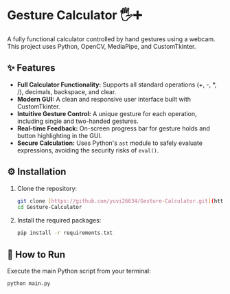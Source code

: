 # Gesture Calculator 🖐️➕

A fully functional calculator controlled by hand gestures using a webcam. This project uses Python, OpenCV, MediaPipe, and CustomTkinter.

## ✨ Features
- **Full Calculator Functionality:** Supports all standard operations (+, -, *, /), decimals, backspace, and clear.
- **Modern GUI:** A clean and responsive user interface built with CustomTkinter.
- **Intuitive Gesture Control:** A unique gesture for each operation, including single and two-handed gestures.
- **Real-time Feedback:** On-screen progress bar for gesture holds and button highlighting in the GUI.
- **Secure Calculation:** Uses Python's `ast` module to safely evaluate expressions, avoiding the security risks of `eval()`.

## ⚙️ Installation

1.  Clone the repository:
    ```bash
    git clone [https://github.com/yuvi26634/Gesture-Calculator.git](https://github.com/yuvi26634/Gesture-Calculator.git)
    cd Gesture-Calculator
    ```
2.  Install the required packages:
    ```bash
    pip install -r requirements.txt
    ```

## 🚀 How to Run

Execute the main Python script from your terminal:
```bash
python main.py